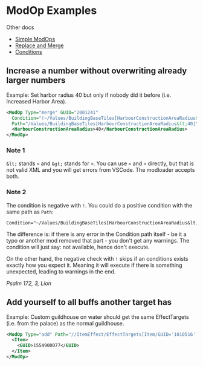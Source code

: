 # ModOp Examples

Other docs

- [Simple ModOps](./modop-guide.md)
- [Replace and Merge](./modop-replace-merge.md)
- [Conditions](./modop-conditions.md)

## Increase a number without overwriting already larger numbers

Example: Set harbor radius 40 but only if nobody did it before (i.e. Increased Harbor Area).

```xml
<ModOp Type="merge" GUID="2001241"
  Condition="!~/Values/BuildingBaseTiles[HarbourConstructionAreaRadius&gt;=40]"
  Path="/Values/BuildingBaseTiles[HarbourConstructionAreaRadius&lt;40]">
  <HarbourConstructionAreaRadius>40</HarbourConstructionAreaRadius>
</ModOp>
```

### Note 1

`&lt;` stands `<` and `&gt;` stands for `>`. You can use `<` and `>` directly, but that is not valid XML and you will get errors from VSCode.
The modloader accepts both.

### Note 2

The condition is negative with `!`. You could do a positive condition with the same path as `Path`:

```
Condition="~/Values/BuildingBaseTiles[HarbourConstructionAreaRadius&lt;40]"
```

The difference is: if there is any error in the Condition path itself - be it a typo or another mod removed that part - you don't get any warnings. The condition will just say: not available, hence don't execute.

On the other hand, the negative check with `!` skips if an conditions exists exactly how you expect it.
Meaning it will execute if there is something unexpected, leading to warnings in the end.

*Psalm 172, 3, Lion*

## Add yourself to all buffs another target has

Example: Custom guildhouse on water should get the same EffectTargets (i.e. from the palace) as the normal guildhouse.

```xml
<ModOp Type="add" Path="//ItemEffect/EffectTargets[Item/GUID='1010516']">
  <Item>
    <GUID>1554900077</GUID>
  </Item>
</ModOp>
```
